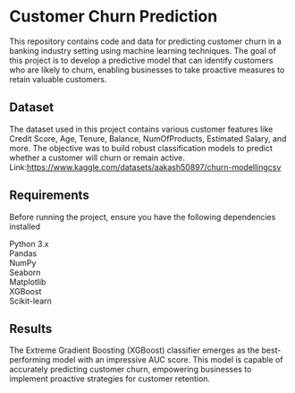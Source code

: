 
# Customer Churn Prediction

This repository contains code and data for predicting customer churn in a banking industry setting using machine learning techniques. The goal of this project is to develop a predictive model that can identify customers who are likely to churn, enabling businesses to take proactive measures to retain valuable customers.

## Dataset
 The dataset used in this project contains various customer features like Credit Score, Age, Tenure, Balance, NumOfProducts, Estimated Salary, and more. The objective was to build robust classification models to predict whether a customer will churn or remain active.
Link:https://www.kaggle.com/datasets/aakash50897/churn-modellingcsv
## Requirements
Before running the project, ensure you have the following dependencies installed

Python 3.x   
Pandas  
NumPy  
Seaborn  
Matplotlib  
XGBoost  
Scikit-learn
## Results
The Extreme Gradient Boosting (XGBoost) classifier emerges as the best-performing model with an impressive AUC score. This model is capable of accurately predicting customer churn, empowering businesses to implement proactive strategies for customer retention.